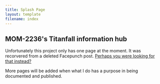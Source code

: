```yaml
---
title: Splash Page
layout: template
filename: index
---
```

## MOM-2236's Titanfall information hub

Unfortunately this project only has one page at the moment. It was recorvered from a deleted Facepunch post. [Perhaps you were looking for that instead?](/vertical_titanfall_2_to_source)

More pages will be added when what I do has a purpose in being documented and published.